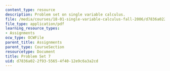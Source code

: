 ```yaml
---
content_type: resource
description: Problem set on single variable calculus.
file: /media/courses/18-01-single-variable-calculus-fall-2006/d7836a022f9355654f4012e9c6a3a2cd_ps7.pdf
file_type: application/pdf
learning_resource_types:
- Assignments
ocw_type: OCWFile
parent_title: Assignments
parent_type: CourseSection
resourcetype: Document
title: Problem Set 7
uid: d7836a02-2f93-5565-4f40-12e9c6a3a2cd
---
```

